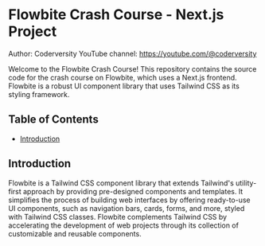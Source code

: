 # Flowbite Crash Course - Next.js Project
Author: Coderversity
YouTube channel: https://youtube.com/@coderversity

Welcome to the Flowbite Crash Course! This repository contains the source code for the crash course on Flowbite, which uses a Next.js frontend. Flowbite is a robust UI component library that uses Tailwind CSS as its styling framework.

## Table of Contents

- [Introduction](#introduction)

## Introduction

Flowbite is a Tailwind CSS component library that extends Tailwind's utility-first approach by providing pre-designed components and templates. It simplifies the process of building web interfaces by offering ready-to-use UI components, such as navigation bars, cards, forms, and more, styled with Tailwind CSS classes. Flowbite complements Tailwind CSS by accelerating the development of web projects through its collection of customizable and reusable components.